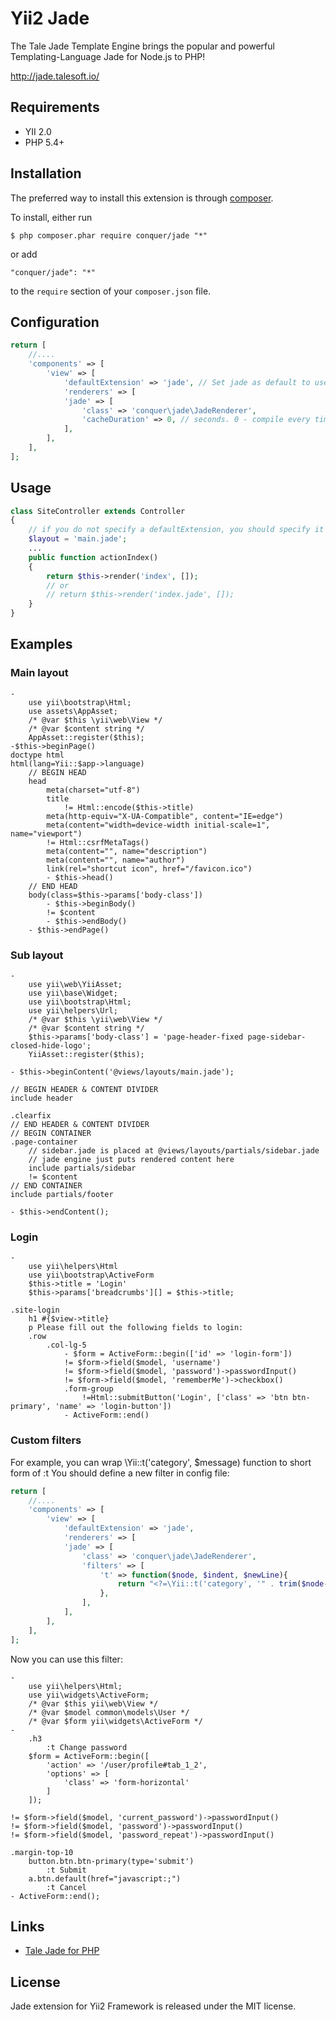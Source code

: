 Yii2 Jade
=========================

The Tale Jade Template Engine brings the popular and powerful Templating-Language Jade for Node.js to PHP!

http://jade.talesoft.io/


## Requirements

* YII 2.0
* PHP 5.4+

## Installation

The preferred way to install this extension is through [composer](http://getcomposer.org/download/). 

To install, either run

```
$ php composer.phar require conquer/jade "*"
```
or add

```
"conquer/jade": "*"
```

to the ```require``` section of your `composer.json` file.



## Configuration
~~~php
return [
    //....
    'components' => [
        'view' => [       
            'defaultExtension' => 'jade', // Set jade as default to use base view file names without extension.
            'renderers' => [
            'jade' => [
                'class' => 'conquer\jade\JadeRenderer',
                'cacheDuration' => 0, // seconds. 0 - compile every time
            ],
        ],
    ],
];
~~~

## Usage
~~~php
class SiteController extends Controller
{
    // if you do not specify a defaultExtension, you should specify it here
    $layout = 'main.jade';
    ...
    public function actionIndex()
    {
        return $this->render('index', []);
        // or
        // return $this->render('index.jade', []);
    }
}
~~~

## Examples

### Main layout

~~~jade
-
    use yii\bootstrap\Html;
    use assets\AppAsset;
    /* @var $this \yii\web\View */
    /* @var $content string */
    AppAsset::register($this);
-$this->beginPage()
doctype html
html(lang=Yii::$app->language)
    // BEGIN HEAD
    head
        meta(charset="utf-8")
        title
            != Html::encode($this->title)
        meta(http-equiv="X-UA-Compatible", content="IE=edge")
        meta(content="width=device-width initial-scale=1", name="viewport")
        != Html::csrfMetaTags()
        meta(content="", name="description")
        meta(content="", name="author")
        link(rel="shortcut icon", href="/favicon.ico")
        - $this->head()
    // END HEAD
    body(class=$this->params['body-class'])
        - $this->beginBody()
        != $content
        - $this->endBody()
    - $this->endPage()
~~~
    
### Sub layout

~~~jade
-
    use yii\web\YiiAsset;
    use yii\base\Widget;
    use yii\bootstrap\Html;
    use yii\helpers\Url;
    /* @var $this \yii\web\View */
    /* @var $content string */
    $this->params['body-class'] = 'page-header-fixed page-sidebar-closed-hide-logo';
    YiiAsset::register($this);
    
- $this->beginContent('@views/layouts/main.jade');

// BEGIN HEADER & CONTENT DIVIDER
include header

.clearfix
// END HEADER & CONTENT DIVIDER
// BEGIN CONTAINER
.page-container
    // sidebar.jade is placed at @views/layouts/partials/sidebar.jade
    // jade engine just puts rendered content here
    include partials/sidebar
    != $content
// END CONTAINER
include partials/footer

- $this->endContent();
~~~

### Login

~~~jade
-
    use yii\helpers\Html
    use yii\bootstrap\ActiveForm
    $this->title = 'Login'
    $this->params['breadcrumbs'][] = $this->title;
    
.site-login
    h1 #{$view->title}
    p Please fill out the following fields to login:
    .row
        .col-lg-5
            - $form = ActiveForm::begin(['id' => 'login-form'])
            != $form->field($model, 'username')
            != $form->field($model, 'password')->passwordInput()
            != $form->field($model, 'rememberMe')->checkbox()
            .form-group
                !=Html::submitButton('Login', ['class' => 'btn btn-primary', 'name' => 'login-button'])
            - ActiveForm::end()
~~~

### Custom filters
For example, you can wrap \Yii::t('category', $message) function to short form of :t
You should define a new filter in config file:
~~~php
return [
    //....
    'components' => [
        'view' => [       
            'defaultExtension' => 'jade',
            'renderers' => [
            'jade' => [
                'class' => 'conquer\jade\JadeRenderer',
                'filters' => [
                    't' => function($node, $indent, $newLine){
                        return "<?=\Yii::t('category', '" . trim($node->text()) ."')?>";
                    },
                ],
            ],
        ],
    ],
];
~~~
Now you can use this filter:
~~~jade
-
    use yii\helpers\Html;
    use yii\widgets\ActiveForm;
    /* @var $this yii\web\View */
    /* @var $model common\models\User */
    /* @var $form yii\widgets\ActiveForm */
-
    .h3
        :t Change password
    $form = ActiveForm::begin([
        'action' => '/user/profile#tab_1_2',
        'options' => [
            'class' => 'form-horizontal'
        ]
    ]);

!= $form->field($model, 'current_password')->passwordInput()
!= $form->field($model, 'password')->passwordInput()
!= $form->field($model, 'password_repeat')->passwordInput()

.margin-top-10
    button.btn.btn-primary(type='submit')
        :t Submit
    a.btn.default(href="javascript:;")
        :t Cancel
- ActiveForm::end();
~~~

## Links
* [Tale Jade for PHP](http://jade.talesoft.io/)

## License

Jade extension for Yii2 Framework is released under the MIT license.
